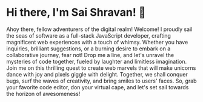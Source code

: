# Hi there, I'm Sai Shravan! 👋
Ahoy there, fellow adventurers of the digital realm! Welcome! I proudly sail the seas of software as a full-stack JavaScript developer, crafting magnificent web experiences with a touch of whimsy. Whether you have inquiries, brilliant suggestions, or a burning desire to embark on a collaborative journey, fear not! Drop me a line, and let's unravel the mysteries of code together, fueled by laughter and limitless imagination. 
Join me on this thrilling quest to create web marvels that will make unicorns dance with joy and pixels giggle with delight. Together, we shall conquer bugs, surf the waves of creativity, and bring smiles to users' faces. So, grab your favorite code editor, don your virtual cape, and let's set sail towards the horizon of awesomeness!

